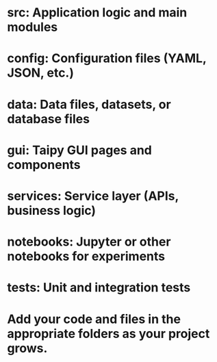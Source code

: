 # src: Application logic and main modules
# config: Configuration files (YAML, JSON, etc.)
# data: Data files, datasets, or database files
# gui: Taipy GUI pages and components
# services: Service layer (APIs, business logic)
# notebooks: Jupyter or other notebooks for experiments
# tests: Unit and integration tests

# Add your code and files in the appropriate folders as your project grows.
